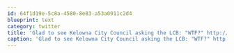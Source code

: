 ```yaml
---
id: 64f1d19e-5c8a-4580-8e83-a53a0911c2d4
blueprint: text
category: twitter
title: 'Glad to see Kelowna City Council asking the LCB: "WTF?" http://tinyurl.com/2986hfc #breakoutwest'
caption: 'Glad to see Kelowna City Council asking the LCB: "WTF?" http://tinyurl.com/2986hfc <span class="hashtag hashtag_local">#<a href="http://tweettemp.darylchymko.ca/?tag=breakoutwest">breakoutwest</a>'
---
```


